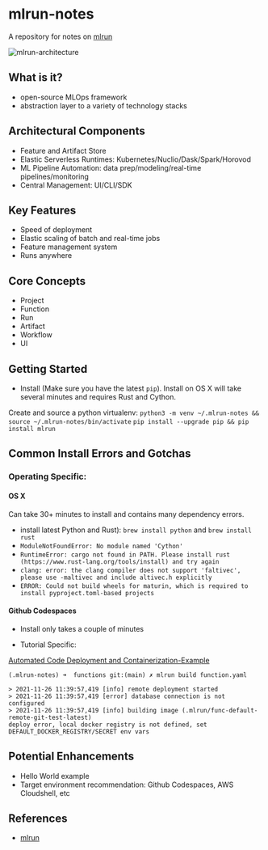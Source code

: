 # mlrun-notes
A repository for notes on [mlrun](https://github.com/mlrun/mlrun)

![mlrun-architecture](https://user-images.githubusercontent.com/58792/143601378-a3d957f9-b24e-4d7b-a990-3faf769b1e9f.png)

## What is it?

*  open-source MLOps framework
*  abstraction layer to a variety of technology stacks

## Architectural Components

* Feature and Artifact Store
* Elastic Serverless Runtimes:  Kubernetes/Nuclio/Dask/Spark/Horovod
* ML Pipeline Automation:  data prep/modeling/real-time pipelines/monitoring
* Central Management: UI/CLI/SDK

## Key Features

* Speed of deployment
* Elastic scaling of batch and real-time jobs
* Feature management system
* Runs anywhere

## Core Concepts

* Project
* Function
* Run
* Artifact
* Workflow
* UI

## Getting Started

* Install (Make sure you have the latest `pip`).  Install on OS X will take several minutes and requires Rust and Cython.

Create and source a python virtualenv:  `python3 -m venv ~/.mlrun-notes && source ~/.mlrun-notes/bin/activate`
`pip install --upgrade pip && pip install mlrun`


## Common Install Errors and Gotchas

### Operating Specific:
#### OS X 
 
 Can take 30+ minutes to install and contains many dependency errors.
 
  * install latest Python and Rust):  `brew install python` and `brew install rust`  
  * `ModuleNotFoundError: No module named 'Cython'`
  * `RuntimeError: cargo not found in PATH. Please install rust (https://www.rust-lang.org/tools/install) and try again`
  * `clang: error: the clang compiler does not support 'faltivec', please use -maltivec and include altivec.h explicitly`
  * `ERROR: Could not build wheels for maturin, which is required to install pyproject.toml-based projects`

#### Github Codespaces

* Install only takes a couple of minutes


* Tutorial Specific:

[Automated Code Deployment and Containerization-Example](https://github.com/mlrun/mlrun#automated-code-deployment-and-containerization)

```
(.mlrun-notes) ➜  functions git:(main) ✗ mlrun build function.yaml

> 2021-11-26 11:39:57,419 [info] remote deployment started
> 2021-11-26 11:39:57,419 [error] database connection is not configured
> 2021-11-26 11:39:57,419 [info] building image (.mlrun/func-default-remote-git-test-latest)
deploy error, local docker registry is not defined, set DEFAULT_DOCKER_REGISTRY/SECRET env vars
```


## Potential Enhancements

* Hello World example
* Target environment recommendation:  Github Codespaces, AWS Cloudshell, etc

## References

* [mlrun](https://github.com/mlrun/mlrun) 
